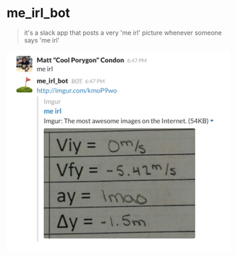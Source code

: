 # me_irl_bot

> it's a slack app that posts a very 'me irl' picture whenever someone says 'me irl'

![me irl](media/example.png)
